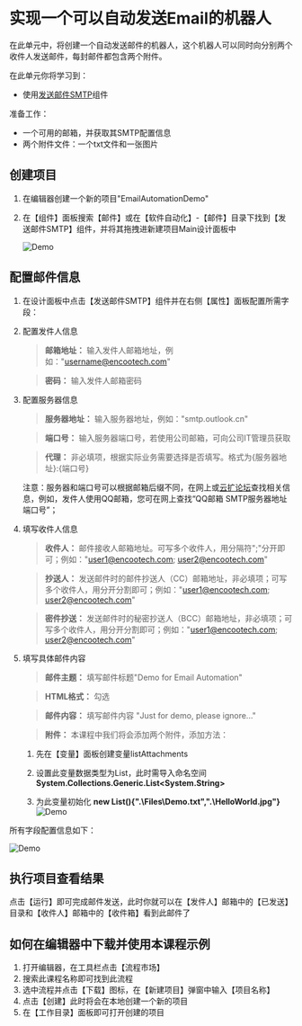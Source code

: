 
# 实现一个可以自动发送Email的机器人

在此单元中，将创建一个自动发送邮件的机器人，这个机器人可以同时向分别两个收件人发送邮件，每封邮件都包含两个附件。


在此单元你将学习到：
- 使用[发送邮件SMTP](https://academy.encoo.com/zh-cn/wiki/Activities/AppAutomation/Mail/SendMailSMTP.md)组件


准备工作：
- 一个可用的邮箱，并获取其SMTP配置信息
- 两个附件文件：一个txt文件和一张图片

## 创建项目

1. 在编辑器创建一个新的项目"EmailAutomationDemo"
2. 在【组件】面板搜索【邮件】或在【软件自动化】-【邮件】目录下找到【发送邮件SMTP】组件，并将其拖拽进新建项目Main设计面板中

    ![Demo](https://docimages.blob.core.chinacloudapi.cn/images/EncooLearn/EmailAutomation/EmailAutomation-Search.png)


## 配置邮件信息

1. 在设计面板中点击【发送邮件SMTP】组件并在右侧【属性】面板配置所需字段：
2. 配置发件人信息

    > **邮箱地址：** 输入发件人邮箱地址，例如："username@encootech.com"

    > **密码：** 输入发件人邮箱密码

3. 配置服务器信息

    > **服务器地址：** 输入服务器地址，例如："smtp.outlook.cn"

    > **端口号：** 输入服务器端口号，若使用公司邮箱，可向公司IT管理员获取

    > **代理：** 非必填项，根据实际业务需要选择是否填写。格式为{服务器地址}:{端口号}

    注意：服务器和端口号可以根据邮箱后缀不同，在网上或[云扩论坛](https://WWW.xxx.com)查找相关信息，例如，发件人使用QQ邮箱，您可在网上查找“QQ邮箱 SMTP服务器地址 端口号”；

 4. 填写收件人信息

    > **收件人：** 邮件接收人邮箱地址。可写多个收件人，用分隔符";"分开即可；例如："user1@encootech.com; user2@encootech.com"

    > **抄送人：** 发送邮件时的邮件抄送人（CC）邮箱地址，非必填项；可写多个收件人，用分开分割即可；例如："user1@encootech.com; user2@encootech.com"
    
    > **密件抄送：** 发送邮件时的秘密抄送人（BCC）邮箱地址，非必填项；可写多个收件人，用分开分割即可；例如："user1@encootech.com; user2@encootech.com"

 5. 填写具体邮件内容

    > **邮件主题：** 填写邮件标题"Demo for Email Automation"

    > **HTML格式：** 勾选

    > **邮件内容：** 填写邮件内容 "Just for demo, please ignore..."

    > **附件：**  本课程中我们将会添加两个附件，添加方法：
    
    1. 先在【变量】面板创建变量listAttachments
    2. 设置此变量数据类型为List<string>，此时需导入命名空间**System.Collections.Generic.List<System.String>**

    3. 为此变量初始化 **new List<string>(){".\Files\Demo.txt",".\HelloWorld.jpg"}** 
        ![Demo](https://docimages.blob.core.chinacloudapi.cn/images/EncooLearn/EmailAutomation/EmailAutomation-var.png)


所有字段配置信息如下：

![Demo](https://docimages.blob.core.chinacloudapi.cn/images/EncooLearn/EmailAutomation/EmailAutomation-Perp.png)


## 执行项目查看结果
点击【运行】即可完成邮件发送，此时你就可以在【发件人】邮箱中的【已发送】目录和【收件人】邮箱中的【收件箱】看到此邮件了


## 如何在编辑器中下载并使用本课程示例
1. 打开编辑器，在工具栏点击【流程市场】
2. 搜索此课程名称即可找到此流程
3. 选中流程并点击【下载】图标，在【新建项目】弹窗中输入【项目名称】
4. 点击【创建】此时将会在本地创建一个新的项目
5. 在【工作目录】面板即可打开创建的项目
